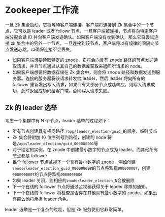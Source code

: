 # Zookeeper 工作流

一旦 Zk 集合启动，它将等待客户端连接。客户端将连接到 Zk 集合中的一个节点，它可以是 leader 或者 followr 节点，一旦客户端被连接，节点将向特定客户端分配会话 ID 并向客户端发送确认。如果客户端没有收到确认，那么它将尝试连接 zk 集合中的另外一个节点。一旦连接到该节点，客户端将以有规律的间隔向节点发送心跳，以确保连接不会丢失。

- 如果客户端想要读取特定的 znode，它将会向具有 znode 路径的节点发送读取请求，并且节点通过从其自己的数据库获取来返回所请求的 node。
- 如果客户端想要将数据存储在 Zk 集合中，则会将 znode 路径和数据发送到服务器。连接的服务器将该请求转发给 leader，然后 leader 将向所有的 follower 重新发出写入请求，如果只有大部分节点成功响应，则写入请求成功，此时返回成功码给客户端。否则写入请求失败。

## Zk 的 leader 选举

考虑一个集群中有 N 个节点，leader 选举的过程如下：

- 所有节点创建具有相同路径 `/app/leader_election/guid_`的顺序、临时节点
- Zk 集合将附加 10 位序列号到路径，创建的 node 将是`/app/leader_election/guid_000000001`等
- 对于给定的实例，在 znode 中创建最小数字的节点成为 leader。而其他所有节点都是 follower
- 每个 follower 节点监视下一个具有最小数字的 znode，例如创建`znode/leader_election_guid_000000008`的节点将监视`000000007`，创建`0000000007`的节点将监视`0000000006`
- 如果 leader 关闭，则相应的`znode/leader_election_N`会被删除
- 下一个在线的 follower 节点将通过监视器获得关于 leader 移除的通知。
- 下一个在线的 follower 将检查是否存在其他具有最小数字的 znode，如果没有那么他将承担 leader 角色。

leader 选举是一个复杂的过程，但是 Zk 服务使用它非常简单。